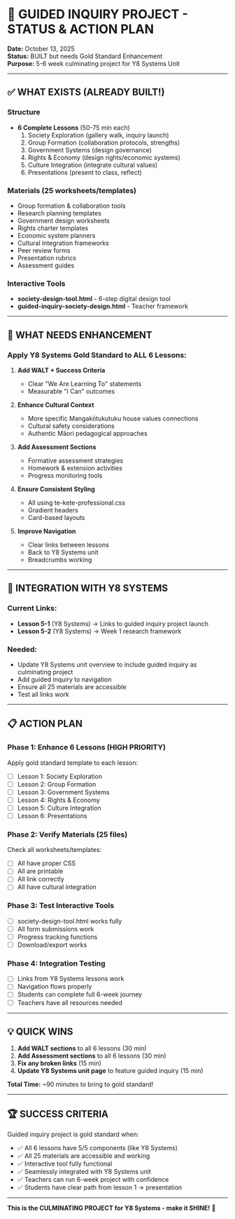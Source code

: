 # 🚀 GUIDED INQUIRY PROJECT - STATUS & ACTION PLAN

**Date:** October 13, 2025  
**Status:** BUILT but needs Gold Standard Enhancement  
**Purpose:** 5-6 week culminating project for Y8 Systems Unit

---

## ✅ WHAT EXISTS (ALREADY BUILT!)

### Structure
- **6 Complete Lessons** (50-75 min each)
  1. Society Exploration (gallery walk, inquiry launch)
  2. Group Formation (collaboration protocols, strengths)
  3. Government Systems (design governance)
  4. Rights & Economy (design rights/economic systems)
  5. Culture Integration (integrate cultural values)
  6. Presentations (present to class, reflect)

### Materials (25 worksheets/templates)
- Group formation & collaboration tools
- Research planning templates
- Government design worksheets
- Rights charter templates
- Economic system planners
- Cultural integration frameworks
- Peer review forms
- Presentation rubrics
- Assessment guides

### Interactive Tools
- **society-design-tool.html** - 6-step digital design tool
- **guided-inquiry-society-design.html** - Teacher framework

---

## 🎯 WHAT NEEDS ENHANCEMENT

### Apply Y8 Systems Gold Standard to ALL 6 Lessons:

1. **Add WALT + Success Criteria**
   - Clear "We Are Learning To" statements
   - Measurable "I Can" outcomes

2. **Enhance Cultural Context**
   - More specific Mangakōtukutuku house values connections
   - Cultural safety considerations
   - Authentic Māori pedagogical approaches

3. **Add Assessment Sections**
   - Formative assessment strategies
   - Homework & extension activities
   - Progress monitoring tools

4. **Ensure Consistent Styling**
   - All using te-kete-professional.css
   - Gradient headers
   - Card-based layouts

5. **Improve Navigation**
   - Clear links between lessons
   - Back to Y8 Systems unit
   - Breadcrumbs working

---

## 🔗 INTEGRATION WITH Y8 SYSTEMS

### Current Links:
- **Lesson 5-1** (Y8 Systems) → Links to guided inquiry project launch
- **Lesson 5-2** (Y8 Systems) → Week 1 research framework

### Needed:
- Update Y8 Systems unit overview to include guided inquiry as culminating project
- Add guided inquiry to navigation
- Ensure all 25 materials are accessible
- Test all links work

---

## 📋 ACTION PLAN

### Phase 1: Enhance 6 Lessons (HIGH PRIORITY)
Apply gold standard template to each lesson:
- [ ] Lesson 1: Society Exploration
- [ ] Lesson 2: Group Formation
- [ ] Lesson 3: Government Systems
- [ ] Lesson 4: Rights & Economy
- [ ] Lesson 5: Culture Integration
- [ ] Lesson 6: Presentations

### Phase 2: Verify Materials (25 files)
Check all worksheets/templates:
- [ ] All have proper CSS
- [ ] All are printable
- [ ] All link correctly
- [ ] All have cultural integration

### Phase 3: Test Interactive Tools
- [ ] society-design-tool.html works fully
- [ ] All form submissions work
- [ ] Progress tracking functions
- [ ] Download/export works

### Phase 4: Integration Testing
- [ ] Links from Y8 Systems lessons work
- [ ] Navigation flows properly
- [ ] Students can complete full 6-week journey
- [ ] Teachers have all resources needed

---

## 💡 QUICK WINS

1. **Add WALT sections** to all 6 lessons (30 min)
2. **Add Assessment sections** to all 6 lessons (30 min)
3. **Fix any broken links** (15 min)
4. **Update Y8 Systems unit page** to feature guided inquiry (15 min)

**Total Time:** ~90 minutes to bring to gold standard!

---

## 🏆 SUCCESS CRITERIA

Guided inquiry project is gold standard when:
- ✅ All 6 lessons have 5/5 components (like Y8 Systems)
- ✅ All 25 materials are accessible and working
- ✅ Interactive tool fully functional
- ✅ Seamlessly integrated with Y8 Systems unit
- ✅ Teachers can run 6-week project with confidence
- ✅ Students have clear path from lesson 1 → presentation

---

**This is the CULMINATING PROJECT for Y8 Systems - make it SHINE!** 🌟
